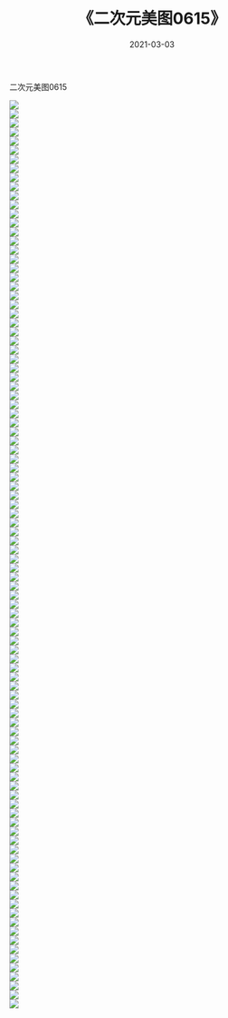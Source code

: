 ﻿---
layout: post
title:  《二次元美图0615》
date:   2021-03-03
img: http://imgx.orgx.ga/二次元/2021/二次元美图0615/000.jpg
categories: [美女, 清纯, 唯美]
---

二次元美图0615

 ![](http://imgx.orgx.ga/二次元/2021/二次元美图0615/001.png) <br>![](http://imgx.orgx.ga/二次元/2021/二次元美图0615/002.png) <br>![](http://imgx.orgx.ga/二次元/2021/二次元美图0615/003.png) <br>![](http://imgx.orgx.ga/二次元/2021/二次元美图0615/004.png) <br>![](http://imgx.orgx.ga/二次元/2021/二次元美图0615/005.png) <br>![](http://imgx.orgx.ga/二次元/2021/二次元美图0615/006.png) <br>![](http://imgx.orgx.ga/二次元/2021/二次元美图0615/007.png) <br>![](http://imgx.orgx.ga/二次元/2021/二次元美图0615/008.png) <br>![](http://imgx.orgx.ga/二次元/2021/二次元美图0615/009.png) <br>![](http://imgx.orgx.ga/二次元/2021/二次元美图0615/010.png) <br>![](http://imgx.orgx.ga/二次元/2021/二次元美图0615/011.png) <br>![](http://imgx.orgx.ga/二次元/2021/二次元美图0615/012.png) <br>![](http://imgx.orgx.ga/二次元/2021/二次元美图0615/013.png) <br>![](http://imgx.orgx.ga/二次元/2021/二次元美图0615/014.png) <br>![](http://imgx.orgx.ga/二次元/2021/二次元美图0615/015.png) <br>![](http://imgx.orgx.ga/二次元/2021/二次元美图0615/016.png) <br>![](http://imgx.orgx.ga/二次元/2021/二次元美图0615/017.png) <br>![](http://imgx.orgx.ga/二次元/2021/二次元美图0615/018.png) <br>![](http://imgx.orgx.ga/二次元/2021/二次元美图0615/019.png) <br>![](http://imgx.orgx.ga/二次元/2021/二次元美图0615/020.png) <br>![](http://imgx.orgx.ga/二次元/2021/二次元美图0615/021.png) <br>![](http://imgx.orgx.ga/二次元/2021/二次元美图0615/022.png) <br>![](http://imgx.orgx.ga/二次元/2021/二次元美图0615/023.png) <br>![](http://imgx.orgx.ga/二次元/2021/二次元美图0615/024.png) <br>![](http://imgx.orgx.ga/二次元/2021/二次元美图0615/025.png) <br>![](http://imgx.orgx.ga/二次元/2021/二次元美图0615/026.png) <br>![](http://imgx.orgx.ga/二次元/2021/二次元美图0615/027.png) <br>![](http://imgx.orgx.ga/二次元/2021/二次元美图0615/028.png) <br>![](http://imgx.orgx.ga/二次元/2021/二次元美图0615/029.png) <br>![](http://imgx.orgx.ga/二次元/2021/二次元美图0615/030.png) <br>![](http://imgx.orgx.ga/二次元/2021/二次元美图0615/031.png) <br>![](http://imgx.orgx.ga/二次元/2021/二次元美图0615/032.png) <br>![](http://imgx.orgx.ga/二次元/2021/二次元美图0615/033.png) <br>![](http://imgx.orgx.ga/二次元/2021/二次元美图0615/034.png) <br>![](http://imgx.orgx.ga/二次元/2021/二次元美图0615/035.png) <br>![](http://imgx.orgx.ga/二次元/2021/二次元美图0615/036.png) <br>![](http://imgx.orgx.ga/二次元/2021/二次元美图0615/037.png) <br>![](http://imgx.orgx.ga/二次元/2021/二次元美图0615/038.png) <br>![](http://imgx.orgx.ga/二次元/2021/二次元美图0615/039.png) <br>![](http://imgx.orgx.ga/二次元/2021/二次元美图0615/040.png) <br>![](http://imgx.orgx.ga/二次元/2021/二次元美图0615/041.png) <br>![](http://imgx.orgx.ga/二次元/2021/二次元美图0615/042.png) <br>![](http://imgx.orgx.ga/二次元/2021/二次元美图0615/043.png) <br>![](http://imgx.orgx.ga/二次元/2021/二次元美图0615/044.png) <br>![](http://imgx.orgx.ga/二次元/2021/二次元美图0615/045.png) <br>![](http://imgx.orgx.ga/二次元/2021/二次元美图0615/046.png) <br>![](http://imgx.orgx.ga/二次元/2021/二次元美图0615/047.png) <br>![](http://imgx.orgx.ga/二次元/2021/二次元美图0615/048.png) <br>![](http://imgx.orgx.ga/二次元/2021/二次元美图0615/049.png) <br>![](http://imgx.orgx.ga/二次元/2021/二次元美图0615/050.png) <br>![](http://imgx.orgx.ga/二次元/2021/二次元美图0615/051.png) <br>![](http://imgx.orgx.ga/二次元/2021/二次元美图0615/052.png) <br>![](http://imgx.orgx.ga/二次元/2021/二次元美图0615/053.png) <br>![](http://imgx.orgx.ga/二次元/2021/二次元美图0615/054.png) <br>![](http://imgx.orgx.ga/二次元/2021/二次元美图0615/055.png) <br>![](http://imgx.orgx.ga/二次元/2021/二次元美图0615/056.png) <br>![](http://imgx.orgx.ga/二次元/2021/二次元美图0615/057.png) <br>![](http://imgx.orgx.ga/二次元/2021/二次元美图0615/058.png) <br>![](http://imgx.orgx.ga/二次元/2021/二次元美图0615/059.png) <br>![](http://imgx.orgx.ga/二次元/2021/二次元美图0615/060.png) <br>![](http://imgx.orgx.ga/二次元/2021/二次元美图0615/061.png) <br>![](http://imgx.orgx.ga/二次元/2021/二次元美图0615/062.png) <br>![](http://imgx.orgx.ga/二次元/2021/二次元美图0615/063.png) <br>![](http://imgx.orgx.ga/二次元/2021/二次元美图0615/064.png) <br>![](http://imgx.orgx.ga/二次元/2021/二次元美图0615/065.png) <br>![](http://imgx.orgx.ga/二次元/2021/二次元美图0615/066.png) <br>![](http://imgx.orgx.ga/二次元/2021/二次元美图0615/067.png) <br>![](http://imgx.orgx.ga/二次元/2021/二次元美图0615/068.png) <br>![](http://imgx.orgx.ga/二次元/2021/二次元美图0615/069.png) <br>![](http://imgx.orgx.ga/二次元/2021/二次元美图0615/070.png) <br>![](http://imgx.orgx.ga/二次元/2021/二次元美图0615/071.png) <br>![](http://imgx.orgx.ga/二次元/2021/二次元美图0615/072.png) <br>![](http://imgx.orgx.ga/二次元/2021/二次元美图0615/073.png) <br>![](http://imgx.orgx.ga/二次元/2021/二次元美图0615/074.png) <br>![](http://imgx.orgx.ga/二次元/2021/二次元美图0615/075.png) <br>![](http://imgx.orgx.ga/二次元/2021/二次元美图0615/076.png) <br>![](http://imgx.orgx.ga/二次元/2021/二次元美图0615/077.png) <br>![](http://imgx.orgx.ga/二次元/2021/二次元美图0615/078.png) <br>![](http://imgx.orgx.ga/二次元/2021/二次元美图0615/079.png) <br>![](http://imgx.orgx.ga/二次元/2021/二次元美图0615/080.png) <br>![](http://imgx.orgx.ga/二次元/2021/二次元美图0615/081.png) <br>![](http://imgx.orgx.ga/二次元/2021/二次元美图0615/082.png) <br>![](http://imgx.orgx.ga/二次元/2021/二次元美图0615/083.png) <br>![](http://imgx.orgx.ga/二次元/2021/二次元美图0615/084.png) <br>![](http://imgx.orgx.ga/二次元/2021/二次元美图0615/085.png) <br>![](http://imgx.orgx.ga/二次元/2021/二次元美图0615/086.png) <br>![](http://imgx.orgx.ga/二次元/2021/二次元美图0615/087.png) <br>![](http://imgx.orgx.ga/二次元/2021/二次元美图0615/088.png) <br>![](http://imgx.orgx.ga/二次元/2021/二次元美图0615/089.png) <br>![](http://imgx.orgx.ga/二次元/2021/二次元美图0615/090.png) <br>![](http://imgx.orgx.ga/二次元/2021/二次元美图0615/091.png) <br>![](http://imgx.orgx.ga/二次元/2021/二次元美图0615/092.png) <br>![](http://imgx.orgx.ga/二次元/2021/二次元美图0615/093.png) <br>![](http://imgx.orgx.ga/二次元/2021/二次元美图0615/094.png) <br>![](http://imgx.orgx.ga/二次元/2021/二次元美图0615/095.png) <br>![](http://imgx.orgx.ga/二次元/2021/二次元美图0615/096.png) <br>![](http://imgx.orgx.ga/二次元/2021/二次元美图0615/097.png) <br>![](http://imgx.orgx.ga/二次元/2021/二次元美图0615/098.png) <br>![](http://imgx.orgx.ga/二次元/2021/二次元美图0615/099.png) <br>![](http://imgx.orgx.ga/二次元/2021/二次元美图0615/100.png) <br>